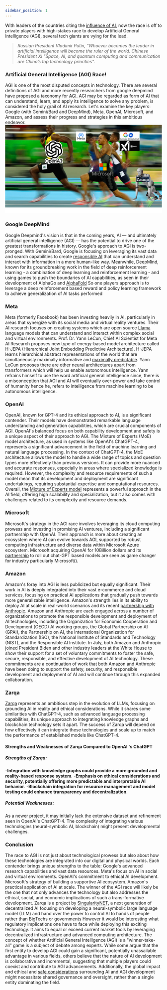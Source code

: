 ```yaml
---
sidebar_position: 1
---
```


With leaders of the countries citing the [influence of AI](https://www.whitehouse.gov/wp-content/uploads/2022/12/TTC-EC-CEA-AI-Report-12052022-1.pdf), now the race is off to private players with high-stakes race to develop Artificial General Intelligence (AGI), several tech giants are vying for the lead.

>*Russian President Vladimir Putin, "Whoever becomes the leader in artificial intelligence will become the ruler of the world.*
>*Chinese President Xi "Space, AI, and quantum computing and communication are China’s top technology priorities"*.


### Artificial General Intelligence (AGI) Race! 
AGI is one of the most disputed concepts in technology. There are several definitions of AGI and more recently researchers from google deepmind have proposed a taxonomy for [AGI](https://arxiv.org/pdf/2311.02462.pdf).
AGI may be regarded as form of AI that can understand, learn, and apply its intelligence to solve any problem, is considered the holy grail of AI research. Let's examine the key players: Google (with Gemini/Bard and DeepMind), Meta, OpenAI, Microsoft, and Amazon, and assess their progress and strategies in this ambitious endeavor.
![AGI Race](../../static/img/meme/agirace.png "Race to Achieve AGI")


### Google DeepMind
Google Deepmind's vision is that in the coming years, AI — and ultimately artificial general intelligence (AGI) — has the potential to drive one of the greatest transformations in history.
Google's approach to AGI is two-pronged. With Gemini/Bard, Google is focusing on leveraging its vast data and search capabilities to create [responsible AI](https://ai.google/responsibility/principles/]) that can understand and interact with information in a more human-like way. Meanwhile, DeepMind, known for its groundbreaking work in the field of deep reinforcement learning - a combination of deep learning and reinforcement learning - and using games to push the boundaries of AI capabilities, as seen in their development of AlphaGo and [AlphaFold](https://deepmind.google/about/)
So one players approach is to leverage a deep reinforcement based reward and policy learning framework to achieve generalization of AI tasks performed 

### Meta
Meta (formerly Facebook) has been investing heavily in AI, particularly in areas that synergize with its social media and virtual reality ventures. Their AI research focuses on creating systems which are open source [Llama](https://ai.meta.com/llama/) language models that can understand and interact within complex social and virtual environments. Prof. Dr. Yann LeCun, Chief AI Scientist for Meta AI Research proposes  new type of energy-based model architecture called H-JEPA (Hierarchical Joint Embedding Predictive Architecture). H-JEPA learns hierarchical abstract representations of the world that are simultaneously maximally informative and [maximally predictable](https://www.youtube.com/watch?v=pd0JmT6rYcI). Yann LeCun proposes there are other neural architectures apart from transformers which will help us enable autonomous intelligence. Yann refrains himself to use the word artificial general intelligence since, there is a misconception that AGI and AI will eventually over-power and take control of humanity hence he, refers to intelligence from machine learning to be autonomous intelligence.

### OpenAI
OpenAI, known for GPT-4 and its ethical approach to AI, is a significant contender. Their models have demonstrated remarkable language understanding and generation capabilities, which are crucial components of AGI. OpenAI's balanced focus on both capability development and safety is a unique aspect of their approach to AGI. The Mixture of Experts (MoE) model architecture, as used in systems like OpenAI's ChatGPT-4, represents a significant advancement in the field of machine learning and natural language processing. In the context of ChatGPT-4, the MoE architecture allows the model to handle a wide range of topics and question types more effectively than previous versions. It can provide more nuanced and accurate responses, especially in areas where specialized knowledge is required. However, the complexity and resource requirements of such a model mean that its development and deployment are significant undertakings, requiring substantial expertise and computational resources.
Overall, the [Mixture of Experts model](https://www.reddit.com/r/mlscaling/comments/14eowmw/gpt4_rumors_a_mixtureofexperts_w8_gpt3220bs/) represents a powerful approach in the AI field, offering high scalability and specialization, but it also comes with challenges related to its complexity and resource demands.

### Microsoft
Microsoft's strategy in the AGI race involves leveraging its cloud computing prowess and investing in promising AI ventures, including a significant partnership with OpenAI. Their approach is more about creating an ecosystem where AI can evolve towards AGI, supported by robust computing infrastructure and diverse data within Microsoft Azure ecosystem. Microsoft acquiring OpenAI for 10Billion dollars and its [partnership](https://blogs.microsoft.com/blog/2023/01/23/microsoftandopenaiextendpartnership/) to roll out chat-GPT based models are seen as game changer for industry  particularly Microsoft().  

### Amazon
Amazon's foray into AGI is less publicized but equally significant. Their work in AI is deeply integrated into their vast e-commerce and cloud services, focusing on practical AI applications that gradually push towards more generalizable intelligence. Amazon's strength lies in its ability to deploy AI at scale in real-world scenarios and its recent [partnership with Anthropic](https://press.aboutamazon.com/2023/9/amazon-and-anthropic-announce-strategic-collaboration-to-advance-generative-ai). Amazon and Anthropic are each engaged across a number of organizations to promote the responsible development and deployment of AI technologies, including the Organization for Economic Cooperation and Development (OECD) AI working groups, the Global Partnership on AI (GPAI), the Partnership on AI, the International Organization for Standardization (ISO), the National Institute of Standards and Technology (NIST), and the Responsible AI Institute. In July, both Amazon and Anthropic joined President Biden and other industry leaders at the White House to show their support for a set of voluntary commitments to foster the safe, secure, responsible, and effective development of AI technology. These commitments are a continuation of work that both Amazon and Anthropic have been doing to support the safety, security, and responsible development and deployment of AI and will continue through this expanded collaboration.

### Zarqa
[Zarqa](https://blog.singularitynet.io/zarqa-introducing-singularitynets-neural-symbolic-llm-cbdb5d4d0b74) represents an ambitious step in the evolution of LLMs, focusing on grounding AI in reality and ethical considerations. While it shares some similarities with ChatGPT-4, such as advanced language processing capabilities, its unique approach to integrating knowledge graphs and blockchain technology sets it apart. The success of Zarqa will depend on how effectively it can integrate these technologies and scale up to match the performance of established models like ChatGPT-4.
#### Strengths and Weaknesses of Zarqa Compared to OpenAI 's ChatGPT
##### Strengths of Zarqa:
-**Integration with knowledge graphs could provide a more grounded and reality-based response system**.
-**Emphasis on ethical considerations and security, potentially offering more predictable and interpretable AI behavior**.
-**Blockchain integration for resource management and model testing could enhance transparency and decentralization**.
##### Potential Weaknesses:
As a newer project, it may initially lack the extensive dataset and refinement seen in OpenAI's ChatGPT-4.
The complexity of integrating various technologies (neural-symbolic AI, blockchain) might present developmental challenges.

### Conclusion
The race to AGI is not just about technological prowess but also about how these technologies are integrated into our digital and physical worlds. Each contender brings unique strengths to the table:
Google's advanced research capabilities and vast data resources.
Meta's focus on AI in social and virtual environments.
OpenAI's commitment to ethical AI development.
Microsoft's strategy of building a supportive AI ecosystem.
Amazon's practical application of AI at scale.
The winner of the AGI race will likely be the one that not only advances the technology but also addresses the ethical, social, and economic implications of such a trans-formative development. 
Zarqa is a project by [SingularityNET](https://singularitynet.io/), a next generation of decentralized AI focusing on developing a neural-symbolic large language model (LLM) and hand over the power to control AI to hands of people rather than BigTechs or governments However it would be interesting what regulatory implications one have to face while deploying this exciting technology.
It aims to equal or exceed current market tools by leveraging decentralized infrastructure and advanced computing architecture.
The concept of whether Artificial General Intelligence (AGI) is a "winner-take-all" game is a subject of debate among experts. While some argue that the first entity to develop AGI could gain a significant, potentially unassailable advantage in various fields, others believe that the nature of AI development is collaborative and incremental, suggesting that multiple players could coexist and contribute to AGI advancements. Additionally, the global impact and ethical and [safe considerations](https://opencogmind.com/aisafety/welcome) surrounding AI and AGI development might necessitate shared governance and oversight, rather than a single entity dominating the field.